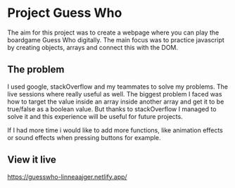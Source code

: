 # Project Guess Who

The aim for this project was to create a webpage where you can play the boardgame Guess Who digitally. The main focus was to practice javascript by creating objects, arrays and connect this with the DOM.

## The problem

I used google, stackOverflow and my teammates to solve my problems. The live sessions where really useful as well. The biggest problem I faced was how to target the value inside an array inside another array and get it to be true/false as a boolean value. But thanks to stackOverflow I managed to solve it and this experience will be useful for future projects. 

If I had more time i would like to add more functions, like animation effects or sound effects when pressing buttons for example. 


## View it live

https://guesswho-linneaajger.netlify.app/
